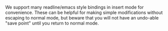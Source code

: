 We support many readline/emacs style bindings in insert mode for convenience.
These can be helpful for making simple modifications without escaping to normal
mode, but beware that you will not have an undo-able "save point" until you
return to normal mode.